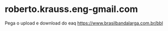 # roberto.krauss.eng-gmail.com
Pega o upload e download do eaq https://www.brasilbandalarga.com.br/bbl
